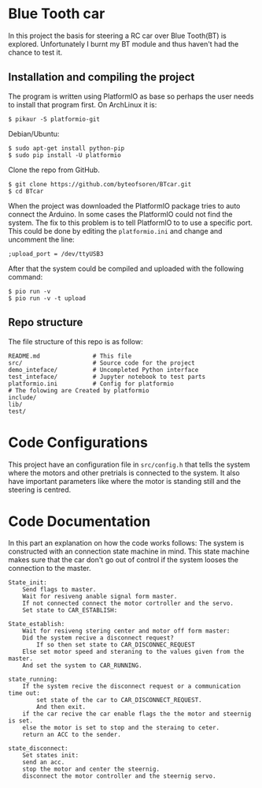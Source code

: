 # Blue Tooth car
In this project the basis for steering a RC car over Blue Tooth(BT) is explored.
Unfortunately I burnt my BT module and thus haven't had the chance to test it.

## Installation and compiling the project
The program is written using PlatformIO as base so perhaps the user needs to install that program first.
On ArchLinux it is:

    $ pikaur -S platformio-git

Debian/Ubuntu:

    $ sudo apt-get install python-pip
    $ sudo pip install -U platformio

Clone the repo from GitHub.

    $ git clone https://github.com/byteofsoren/BTcar.git
    $ cd BTcar

When the project was downloaded the PlatformIO package tries to auto connect the Arduino.
In some cases the PlatformIO could not find the system. The fix to this problem is to tell PlatformIO to to use a specific port. This could be done by editing the `platformio.ini` and change and uncomment the line:

    ;upload_port = /dev/ttyUSB3

After that the system could be compiled and uploaded with the following command:

    $ pio run -v
    $ pio run -v -t upload

## Repo structure
The file structure of this repo is as follow:

    README.md               # This file
    src/                    # Source code for the project
    demo_inteface/          # Uncompleted Python interface
    test_inteface/          # Jupyter notebook to test parts
    platformio.ini          # Config for platformio
    # The folowing are Created by platformio
    include/
    lib/
    test/

# Code Configurations
This project have an configuration file in `src/config.h` that tells the system where the motors and other pretrials is connected to the system. It also have important parameters like where the motor is standing still and the steering is centred.

# Code Documentation
In this part an explanation on how the code works follows:
The system is constructed with an connection state machine in mind.
This state machine makes sure that the car don't go out of control if the system looses the connection to the master.

    State_init:
        Send flags to master.
        Wait for resiveng anable signal form master.
        If not connected connect the motor cortroller and the servo.
        Set state to CAR_ESTABLISH:

    State_establish:
        Wait for resiveng stering center and motor off form master:
        Did the system recive a disconnect request?
            If so then set state to CAR_DISCONNEC_REQUEST
        Else set motor speed and steraning to the values given from the master.
        And set the system to CAR_RUNNING.

    state_running:
        If the system recive the disconnect request or a communication time out:
            set state of the car to CAR_DISCONNECT_REQUEST.
            And then exit.
        if the car recive the car enable flags the the motor and steernig is set.
        else the motor is set to stop and the steraing to ceter.
        return an ACC to the sender.

    state_disconnect:
        Set states init:
        send an acc.
        stop the motor and center the steernig.
        disconnect the motor controller and the steernig servo.

